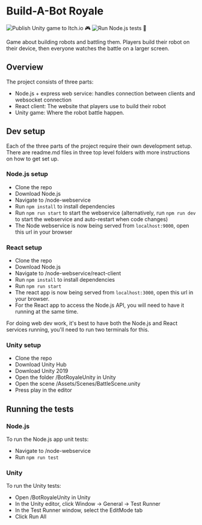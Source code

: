 # Build-A-Bot Royale

![Publish Unity game to Itch.io 🎮](https://github.com/sfusurge/build-a-bot-royale/workflows/Publish%20Unity%20game%20to%20Itch.io%20%F0%9F%8E%AE/badge.svg)
![Run Node.js tests 🧪](https://github.com/sfusurge/build-a-bot-royale/workflows/Run%20Node.js%20tests%20%F0%9F%A7%AA/badge.svg)

Game about building robots and battling them. 
Players build their robot on their device, then everyone watches the battle on a larger screen.

## Overview
The project consists of three parts:
* Node.js + express web service: handles connection between clients and websocket connection
* React client: The website that players use to build their robot
* Unity game: Where the robot battle happen.

## Dev setup
Each of the three parts of the project require their own development setup. There are readme.md files in three top level folders with more instructions on how to get set up.

### Node.js setup
* Clone the repo
* Download Node.js
* Navigate to /node-webservice
* Run `npm install` to install dependencies
* Run `npm run start` to start the webservice (alternatively, run `npm run dev` to start the webservice and auto-restart when code changes)
* The Node webservice is now being served from `localhost:9000`, open this url in your browser

### React setup
* Clone the repo
* Download Node.js
* Navigate to /node-webservice/react-client
* Run `npm install` to install dependencies
* Run `npm run start`
* The react app is now being served from `localhost:3000`, open this url in your browser.
* For the React app to access the Node.js API, you will need to have it running at the same time.

For doing web dev work, it's best to have both the Node.js and React services running, you'll need to run two terminals for this.

### Unity setup
* Clone the repo
* Download Unity Hub
* Download Unity 2019
* Open the folder /BotRoyaleUnity in Unity
* Open the scene /Assets/Scenes/BattleScene.unity
* Press play in the editor

## Running the tests
### Node.js
To run the Node.js app unit tests:
* Navigate to /node-webservice
* Run `npm run test`

### Unity
To run the Unity tests:
* Open /BotRoyaleUnity in Unity
* In the Unity editor, click Window -> General -> Test Runner
* In the Test Runner window, select the EditMode tab
* Click Run All
